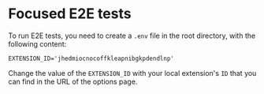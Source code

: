 # Focused E2E tests

To run E2E tests, you need to create a `.env` file in the root directory, with the following content:

```
EXTENSION_ID='jhedmiocnocoffkleapnibgkpdendlnp'
```

Change the value of the `EXTENSION_ID` with your local extension's `ID` that you can find in the URL of the options page.
